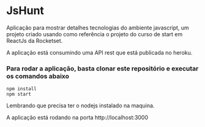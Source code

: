 # JsHunt
Aplicação para mostrar detalhes tecnologias do ambiente javascript, um projeto criado usando como
referência o projeto do curso de start em ReactJs da Rocketset.

A aplicação está consumindo uma API rest que está publicada no heroku.

### Para rodar a aplicação, basta clonar este repositório e executar os comandos abaixo

```
npm install
npm start
```
Lembrando que precisa ter o nodejs instalado na maquina.

A aplicação está rodando na porta http://localhost:3000
